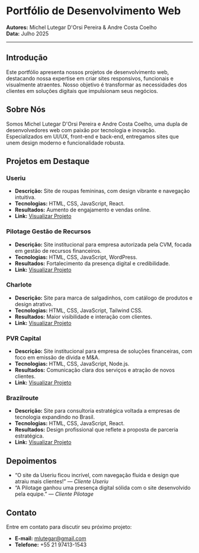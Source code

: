 # Portfólio de Desenvolvimento Web
**Autores:** Michel Lutegar D'Orsi Pereira & Andre Costa Coelho  
**Data:** Julho 2025

---

## Introdução
Este portfólio apresenta nossos projetos de desenvolvimento web, destacando nossa expertise em criar sites responsivos, funcionais e visualmente atraentes. Nosso objetivo é transformar as necessidades dos clientes em soluções digitais que impulsionam seus negócios.

## Sobre Nós
Somos Michel Lutegar D'Orsi Pereira e Andre Costa Coelho, uma dupla de desenvolvedores web com paixão por tecnologia e inovação. Especializados em UI/UX, front-end e back-end, entregamos sites que unem design moderno e funcionalidade robusta.

## Projetos em Destaque

### Useriu
- **Descrição:** Site de roupas femininas, com design vibrante e navegação intuitiva.
- **Tecnologias:** HTML, CSS, JavaScript, React.
- **Resultados:** Aumento de engajamento e vendas online.
- **Link:** [Visualizar Projeto](https://useriu.com.br)

### Pilotage Gestão de Recursos
- **Descrição:** Site institucional para empresa autorizada pela CVM, focada em gestão de recursos financeiros.
- **Tecnologias:** HTML, CSS, JavaScript, WordPress.
- **Resultados:** Fortalecimento da presença digital e credibilidade.
- **Link:** [Visualizar Projeto](https://pilotage.com.br)

### Charlote
- **Descrição:** Site para marca de salgadinhos, com catálogo de produtos e design atrativo.
- **Tecnologias:** HTML, CSS, JavaScript, Tailwind CSS.
- **Resultados:** Maior visibilidade e interação com clientes.
- **Link:** [Visualizar Projeto](https://charlote.com.br)

### PVR Capital
- **Descrição:** Site institucional para empresa de soluções financeiras, com foco em emissão de dívida e M&A.
- **Tecnologias:** HTML, CSS, JavaScript, Node.js.
- **Resultados:** Comunicação clara dos serviços e atração de novos clientes.
- **Link:** [Visualizar Projeto](https://pvr.capital)

### Brazilroute
- **Descrição:** Site para consultoria estratégica voltada a empresas de tecnologia expandindo no Brasil.
- **Tecnologias:** HTML, CSS, JavaScript, React.
- **Resultados:** Design profissional que reflete a proposta de parceria estratégica.
- **Link:** [Visualizar Projeto](https://brazilroute.com)

## Depoimentos
- “O site da Useriu ficou incrível, com navegação fluida e design que atraiu mais clientes!” — *Cliente Useriu*
- “A Pilotage ganhou uma presença digital sólida com o site desenvolvido pela equipe.” — *Cliente Pilotage*

## Contato
Entre em contato para discutir seu próximo projeto:
- **E-mail:** [mlutegar@gmail.com](mailto:mlutegar@gmail.com)
- **Telefone:** +55 21 97413-1543
